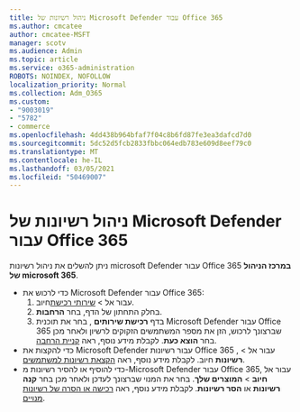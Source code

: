 ```yaml
---
title: ניהול רשיונות של Microsoft Defender עבור Office 365
ms.author: cmcatee
author: cmcatee-MSFT
manager: scotv
ms.audience: Admin
ms.topic: article
ms.service: o365-administration
ROBOTS: NOINDEX, NOFOLLOW
localization_priority: Normal
ms.collection: Adm_O365
ms.custom:
- "9003019"
- "5782"
- commerce
ms.openlocfilehash: 4dd438b964bfaf7f04c8b6fd87fe3ea3dafcd7d0
ms.sourcegitcommit: 5dc52d5fcb2833fbbc064edb783e609d8eef79c0
ms.translationtype: MT
ms.contentlocale: he-IL
ms.lasthandoff: 03/05/2021
ms.locfileid: "50469007"
---
```

# <a name="microsoft-defender-for-office-365-license-management"></a>ניהול רשיונות של Microsoft Defender עבור Office 365

ניתן להשלים את ניהול רשיונות microsoft Defender עבור Office 365  **במרכז הניהול של microsoft 365**.

- כדי לרכוש את Microsoft Defender עבור Office 365:
    1. עבור אל   >  [שירותי רכישת](https://go.microsoft.com/fwlink/p/?linkid=868433)חיוב.
    2. בחלק התחתון של הדף, בחר **הרחבות**.
    3. בדף **רכישת שירותים** , בחר את תוכנית Microsoft Defender עבור Office 365 שברצונך לרכוש, הזן את מספר המשתמשים הזקוקים לרשיון ולאחר מכן בחר **הוצא כעת**. לקבלת מידע נוסף, ראה [קניית הרחבה](https://docs.microsoft.com/microsoft-365/commerce/buy-or-edit-an-add-on).
- כדי להקצות את Microsoft Defender עבור רשיונות Office 365 , עבור אל  >  **רשיונות** חיוב. לקבלת מידע נוסף, ראה [הקצאת רשיונות למשתמשים](https://docs.microsoft.com/microsoft-365/admin/manage/assign-licenses-to-users).
- כדי להוסיף או להסיר רשיונות מ-Microsoft Defender עבור Office 365, עבור אל **חיוב**  >  **המוצרים שלך**. בחר את המנוי שברצונך לעדכן ולאחר מכן בחר **קנה רשיונות** או **הסר רשיונות**. לקבלת מידע נוסף, ראה [רכישה או הסרה של רשיונות מנויים](https://docs.microsoft.com/microsoft-365/commerce/licenses/buy-licenses).